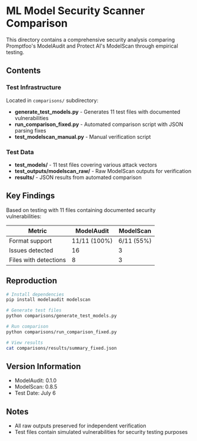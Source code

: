 # ML Model Security Scanner Comparison

This directory contains a comprehensive security analysis comparing Promptfoo's ModelAudit and Protect AI's ModelScan through empirical testing.

## Contents

### Test Infrastructure

Located in `comparisons/` subdirectory:

- **generate_test_models.py** - Generates 11 test files with documented vulnerabilities
- **run_comparison_fixed.py** - Automated comparison script with JSON parsing fixes
- **test_modelscan_manual.py** - Manual verification script

### Test Data

- **test_models/** - 11 test files covering various attack vectors
- **test_outputs/modelscan_raw/** - Raw ModelScan outputs for verification
- **results/** - JSON results from automated comparison

## Key Findings

Based on testing with 11 files containing documented security vulnerabilities:

| Metric | ModelAudit | ModelScan |
|--------|------------|-----------|
| Format support | 11/11 (100%) | 6/11 (55%) |
| Issues detected | 16 | 3 |
| Files with detections | 8 | 3 |

## Reproduction

```bash
# Install dependencies
pip install modelaudit modelscan

# Generate test files
python comparisons/generate_test_models.py

# Run comparison
python comparisons/run_comparison_fixed.py

# View results
cat comparisons/results/summary_fixed.json
```

## Version Information

- ModelAudit: 0.1.0
- ModelScan: 0.8.5
- Test Date: July 6

## Notes

- All raw outputs preserved for independent verification
- Test files contain simulated vulnerabilities for security testing purposes
